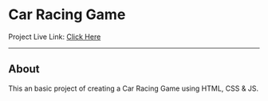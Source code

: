 # Car Racing Game
Project Live Link: <a href="https://roshan3043.github.io/Car-Racing-Game/" target="_blank" >Click Here</a>
<hr>
<h2>About</h2> 
This an basic project of creating a Car Racing Game using HTML, CSS & JS.
